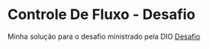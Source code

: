 # Controle De Fluxo - Desafio
Minha solução para o desafio ministrado pela DIO
<a href="https://github.com/digitalinnovationone/trilha-java-basico/tree/main/desafios/controle-fluxo">Desafio</a>
